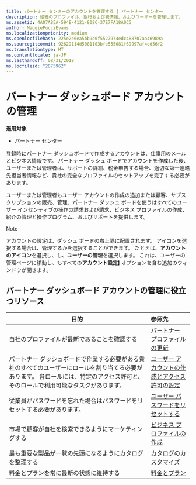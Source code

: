 ```yaml
---
title: パートナー センターのアカウントを管理する | パートナー センター
description: 組織のプロファイル、銀行および税情報、およびユーザーを管理します。
ms.assetid: 4A07A85A-594E-4121-808C-37E7FA18A0C5
author: MaggiePucciEvans
ms.localizationpriority: medium
ms.openlocfilehash: 225e2e6ea5bb9d0f5527974edc488707aa46989a
ms.sourcegitcommit: 92629114d5081103bfe555081f69997af4ed56f2
ms.translationtype: MT
ms.contentlocale: ja-JP
ms.lasthandoff: 08/31/2018
ms.locfileid: "2875962"
---
```

# <a name="manage-your-partner-dashboard-account"></a>パートナー ダッシュボード アカウントの管理

**適用対象**

-  パートナー センター

登録時にパートナー ダッシュボードで作成するアカウントは、仕事用のメールとビジネス情報です。 パートナー ダッシュ ボードでアカウントを作成した後、ユーザーまたは管理者は、サポートの詳細、税金申告する場合、適切な第一連絡先担当者情報など、貴社の完全なプロファイルのセットアップを完了する必要があります。 

ユーザーまたは管理者もユーザー アカウントの作成の追加または顧客、サブスクリプションの販売、管理、パートナー ダッシュ ボードを使うはすべてのユーザー インセンティブの操作の請求および請求、ビジネス プロファイルの作成、紹介の管理と操作プログラム、およびサポートを提供します。

>[!NOTE]
>アカウントの設定は、ダッシュ ボードの右上隅に配置されます。 アイコンを選択する場合は、管理するかを選択することができます。 たとえば、**アカウントのアイコン**を選択し、し、**ユーザーの管理**を選択します。 これは、ユーザーの管理ページに移動し、もすべての**アカウント設定]** オプションを含む追加のウィンドウが開きます。


## <a name="resources-to-help-you-manage-your-partner-dashboard-account"></a>パートナー ダッシュボード アカウントの管理に役立つリソース

|**目的**   |**参照先**   |
|-----------------------|:-----------------------|
|自社のプロファイルが最新であることを確認する   |[パートナー プロファイルの更新](update-your-partner-profile.md)|
|パートナー ダッシュボードで作業する必要がある貴社のすべてのユーザーにロールを割り当てる必要があります。 各ロールには、特定のアクセス許可と、そのロールで利用可能なタスクがあります。|[ユーザー アカウントの作成とアクセス許可の設定](create-user-accounts-and-set-permissions.md)|
|従業員がパスワードを忘れた場合はパスワードをリセットする必要があります。  |[ユーザー パスワードをリセットする](reset-a-user-password.md)|
|市場で顧客が自社を検索できるようにマーケティングする   |[ビジネス プロファイルの作成](create-a-marketing-profile.md)|
|最も重要な製品が一覧の先頭になるようにカタログを整理する   |[カタログのカスタマイズ](customize-the-catalog.md)|
|料金とプランを常に最新の状態に維持する   |[料金とプラン](pricing-and-offers.md)|













 

 



